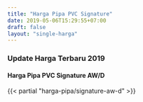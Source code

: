 ```yaml
---
title: "Harga Pipa PVC Signature"
date: 2019-05-06T15:29:55+07:00
draft: false
layout: "single-harga"
---
```


### Update Harga Terbaru 2019

#### Harga Pipa PVC Signature AW/D

{{< partial "harga-pipa/signature-aw-d" >}}